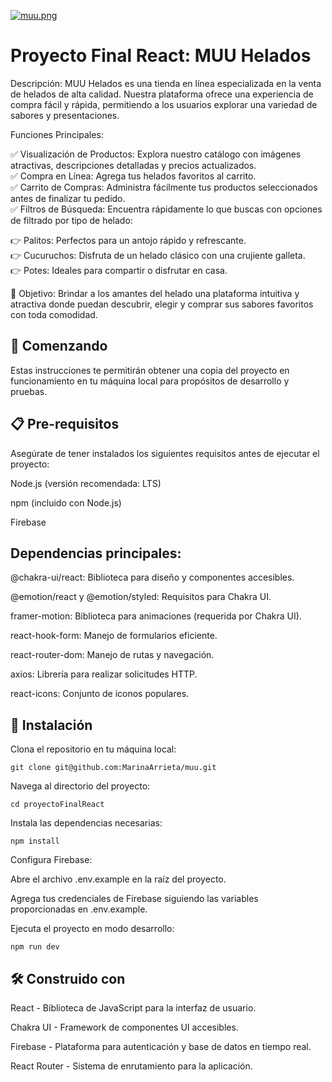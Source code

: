 [![muu.png](https://i.postimg.cc/L8cbxvcG/muu.png)](https://postimg.cc/MnY5T0KY)


# Proyecto Final React: MUU Helados

Descripción:
MUU Helados es una tienda en línea especializada en la venta de helados de alta calidad. Nuestra plataforma ofrece una experiencia de compra fácil y rápida, permitiendo a los usuarios explorar una variedad de sabores y presentaciones.

Funciones Principales:  

✅ Visualización de Productos: Explora nuestro catálogo con imágenes atractivas, descripciones detalladas y precios actualizados.  
✅ Compra en Línea: Agrega tus helados favoritos al carrito.  
✅ Carrito de Compras: Administra fácilmente tus productos seleccionados antes de finalizar tu pedido.  
✅ Filtros de Búsqueda: Encuentra rápidamente lo que buscas con opciones de filtrado por tipo de helado:  

👉 Palitos: Perfectos para un antojo rápido y refrescante.  
👉 Cucuruchos: Disfruta de un helado clásico con una crujiente galleta.  
👉 Potes: Ideales para compartir o disfrutar en casa.  

💪 Objetivo:
Brindar a los amantes del helado una plataforma intuitiva y atractiva donde puedan descubrir, elegir y comprar sus sabores favoritos con toda comodidad.

## 🚀 Comenzando

Estas instrucciones te permitirán obtener una copia del proyecto en funcionamiento en tu máquina local para propósitos de desarrollo y pruebas.

## 📋 Pre-requisitos

Asegúrate de tener instalados los siguientes requisitos antes de ejecutar el proyecto:

Node.js (versión recomendada: LTS)

npm (incluido con Node.js)

Firebase

## Dependencias principales:

@chakra-ui/react: Biblioteca para diseño y componentes accesibles.

@emotion/react y @emotion/styled: Requisitos para Chakra UI.

framer-motion: Biblioteca para animaciones (requerida por Chakra UI).

react-hook-form: Manejo de formularios eficiente.

react-router-dom: Manejo de rutas y navegación.

axios: Librería para realizar solicitudes HTTP.

react-icons: Conjunto de iconos populares.


## 🔧 Instalación

Clona el repositorio en tu máquina local:

```git clone git@github.com:MarinaArrieta/muu.git```


Navega al directorio del proyecto:

```cd proyectoFinalReact```

Instala las dependencias necesarias:

```npm install```

Configura Firebase:

Abre el archivo .env.example en la raíz del proyecto.

Agrega tus credenciales de Firebase siguiendo las variables proporcionadas en .env.example.

Ejecuta el proyecto en modo desarrollo:

```npm run dev```

## 🛠️ Construido con

React - Biblioteca de JavaScript para la interfaz de usuario.

Chakra UI - Framework de componentes UI accesibles.

Firebase - Plataforma para autenticación y base de datos en tiempo real.

React Router - Sistema de enrutamiento para la aplicación.
